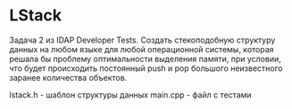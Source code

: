 LStack
======

Задача 2 из IDAP Developer Tests.
Создать стекоподобную структуру данных на любом языке для любой операционной системы, которая решала бы проблему оптимальности выделения памяти, при условии, что будет происходить постоянный push и pop большого неизвестного заранее количества объектов.


lstack.h - шаблон структуры данных
main.cpp - файл с тестами
